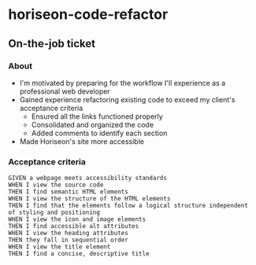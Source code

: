 # horiseon-code-refactor

## On-the-job ticket

### About

* I'm motivated by preparing for the workflow I'll experience as a professional web developer
* Gained experience refactoring existing code to exceed my client's acceptance criteria
  * Ensured all the links functioned properly
  * Consolidated and organized the code
  * Added comments to identify each section
* Made Horiseon's site more accessible

### Acceptance criteria

```
GIVEN a webpage meets accessibility standards
WHEN I view the source code
THEN I find semantic HTML elements
WHEN I view the structure of the HTML elements
THEN I find that the elements follow a logical structure independent of styling and positioning
WHEN I view the icon and image elements
THEN I find accessible alt attributes
WHEN I view the heading attributes
THEN they fall in sequential order
WHEN I view the title element
THEN I find a concise, descriptive title
```
